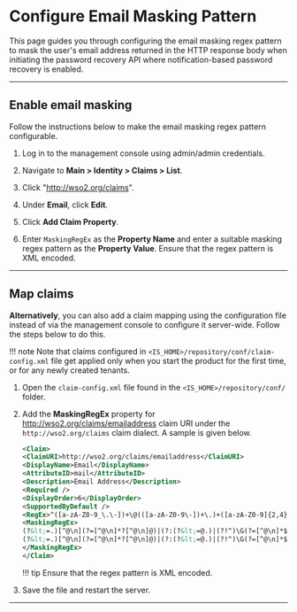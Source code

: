 # Configure Email Masking Pattern

This page guides you through configuring the email masking regex pattern to mask the user's email address returned in the HTTP response body when initiating the password recovery API where notification-based password recovery is enabled.

----

## Enable email masking

Follow the instructions below to make the email masking regex pattern configurable.

1. Log in to the management console using admin/admin credentials.

2. Navigate to **Main > Identity > Claims > List**.

3. Click "http://wso2.org/claims".

4. Under **Email**, click **Edit**.

5. Click **Add Claim Property**. 

6. Enter `MaskingRegEx` as the **Property Name** and enter a suitable masking regex pattern as the **Property Value**. Ensure that the regex pattern is XML encoded.

---

## Map claims

**Alternatively**, you can also add a claim mapping using the configuration file instead of via the management console to configure it server-wide. Follow the steps below to do this. 

!!! note 
    Note that claims configured in `<IS_HOME>/repository/conf/claim-config.xml` file get applied only when you start the product for the first time, or for any newly created tenants.

1. Open the `claim-config.xml` file found in the `<IS_HOME>/repository/conf/` folder.

2. Add the **MaskingRegEx** property for http://wso2.org/claims/emailaddress claim URI under the `http://wso2.org/claims` claim dialect. A sample is given below. 

    ```xml
    <Claim>
    <ClaimURI>http://wso2.org/claims/emailaddress</ClaimURI>
    <DisplayName>Email</DisplayName>
    <AttributeID>mail</AttributeID>
    <Description>Email Address</Description>
    <Required />
    <DisplayOrder>6</DisplayOrder>
    <SupportedByDefault />
    <RegEx>^([a-zA-Z0-9_\.\-])+\@(([a-zA-Z0-9\-])+\.)+([a-zA-Z0-9]{2,4})+$</RegEx>
    <MaskingRegEx>
    (?&lt;=.)[^@\n](?=[^@\n]*?[^@\n]@)|(?:(?&lt;=@.)|(?!^)\G(?=[^@\n]*$)).(?=.*[^@\n]\.)
    (?&lt;=.)[^@\n](?=[^@\n]*?[^@\n]@)|(?:(?&lt;=@.)|(?!^)\G(?=[^@\n]*$)).(?=.*[^@\n]\.)
    </MaskingRegEx>
    </Claim>
    ```

    !!! tip
        Ensure that the regex pattern is XML encoded.

3. Save the file and restart the server.

---


